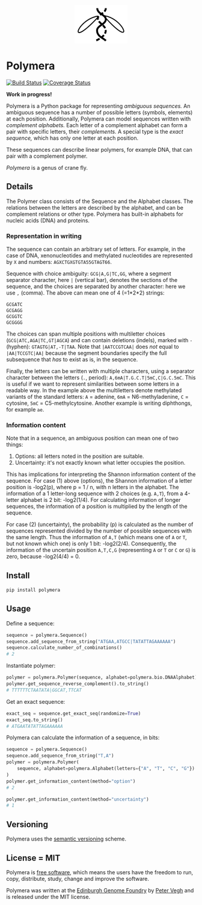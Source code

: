 <p align="center">
<img alt="Polymera logo" title="Polymera" src="https://raw.githubusercontent.com/Edinburgh-Genome-Foundry/Polymera/main/images/Polymera.png" width="140">
</p>


# Polymera

[![Build Status](https://travis-ci.org/Edinburgh-Genome-Foundry/Polymera.svg?branch=main)](https://travis-ci.org/Edinburgh-Genome-Foundry/Polymera)
[![Coverage Status](https://coveralls.io/repos/github/Edinburgh-Genome-Foundry/Polymera/badge.svg?branch=main)](https://coveralls.io/github/Edinburgh-Genome-Foundry/Polymera?branch=main)

**Work in progress!**

Polymera is a Python package for representing *ambiguous sequences.* An ambiguous sequence has a number of possible letters (symbols, elements) at each position. Additionally, Polymera can model sequences written with *complement alphabets.* Each letter of a complement alphabet can form a pair with specific letters, their *complements.* A special type is the *exact sequence,* which has only one letter at each position.

These sequences can describe linear polymers, for example DNA, that can pair with a complement polymer.

*Polymera* is a genus of crane fly.


## Details

The Polymer class consists of the Sequence and the Alphabet classes. The relations between the letters are described by the alphabet, and can be complement relations or other type. Polymera has built-in alphabets for nucleic acids (DNA) and proteins.

### Representation in writing

The sequence can contain an arbitrary set of letters. For example, in the case of DNA, xenonucleotides and methylated nucleotides are represented by `X` and numbers: `AGXCTGXGTGTA55GTAGT66`.

Sequence with choice ambiguity: `GCG|A,G|TC,GG`, where a segment separator character, here `|` (vertical bar), denotes the sections of the sequence, and the choices are separated by another character: here we use `,` (comma). The above can mean one of 4 (=1\*2\*2) strings:
```
GCGATC
GCGAGG
GCGGTC
GCGGGG
```

The choices can span multiple positions with multiletter choices (`GCG|ATC,AGA|TC,GT|AGCA`) and can contain deletions (indels), marked with `-` (hyphen): `GTAGTG|AT,-T|TAA`. Note that `|AATCCGTCAA|` does *not* equal to `|AA|TCCGTC|AA|` because the segment boundaries specify the full subsequence that *has* to exist as is, in the sequence.

Finally, the letters can be written with multiple characters, using a separator character between the letters (`.`, period): `A,6mA|T.G.C.T|5mC,C|G.C.5mC`. This is useful if we want to represent similarities between some letters in a readable way. In the example above the multiletters denote methylated variants of the standard letters: `A` = adenine, `6mA` = N6-methyladenine, `C` = cytosine, `5mC` = C5-methylcytosine. Another example is writing diphthongs, for example `ae`.


### Information content

Note that in a sequence, an ambiguous position can mean one of two things:

1. Options: all letters noted in the position are suitable.
2. Uncertainty: it's not exactly known what letter occupies the position.

This has implications for interpreting the Shannon information content of the sequence. For case (1) above (options), the Shannon information of a letter position is -log2(p), where p = 1 / n, with n letters in the alphabet. The information of a 1 letter-long sequence with 2 choices (e.g. `A,T`), from a 4-letter alphabet is 2 bit: -log2(1/4). For calculating information of longer sequences, the information of a position is multiplied by the length of the sequence.

For case (2) (uncertainty), the probability (p) is calculated as the number of sequences represented divided by the number of possible sequences with the same length. Thus the information of `A,T` (which means one of `A` or `T`, but not known which one) is only 1 bit: -log2(2/4).
Consequently, the information of the uncertain position `A,T,C,G` (representing `A` or `T` or `C` or `G`) is zero, because -log2(4/4) = 0.


## Install

```bash
pip install polymera
```


## Usage

Define a sequence:

```python
sequence = polymera.Sequence()
sequence.add_sequence_from_string("ATGAA,ATGCC|TATATTAGAAAAAA")
sequence.calculate_number_of_combinations()
# 2
```

Instantiate polymer:

```python
polymer = polymera.Polymer(sequence, alphabet=polymera.bio.DNAAlphabet)
polymer.get_sequence_reverse_complement().to_string()
# TTTTTTCTAATATA|GGCAT,TTCAT
```

Get an exact sequence:

```python
exact_seq = sequence.get_exact_seq(randomize=True)
exact_seq.to_string()
# ATGAATATATTAGAAAAAA
```

Polymera can calculate the information of a sequence, in bits:

```python
sequence = polymera.Sequence()
sequence.add_sequence_from_string("T,A")
polymer = polymera.Polymer(
    sequence, alphabet=polymera.Alphabet(letters={"A", "T", "C", "G"})
)
polymer.get_information_content(method="option")
# 2
```

```python
polymer.get_information_content(method="uncertainty")
# 1
```


## Versioning

Polymera uses the [semantic versioning](https://semver.org) scheme.


## License = MIT

Polymera is [free software](https://www.gnu.org/philosophy/free-sw.en.html), which means the users have the freedom to run, copy, distribute, study, change and improve the software.

Polymera was written at the [Edinburgh Genome Foundry](https://edinburgh-genome-foundry.github.io/) by [Peter Vegh](https://github.com/veghp) and is released under the MIT license.
